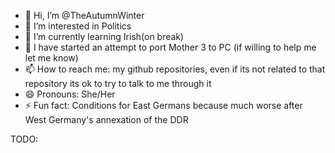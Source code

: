 - 👋 Hi, I’m @TheAutumnWinter
- 👀 I’m interested in Politics
- 🌱 I’m currently learning Irish(on break)
- 💞️ I have started an attempt to port Mother 3 to PC (if willing to help me let me know)
- 📫 How to reach me: my github repositories, even if its not related to that repository its ok to try to talk to me through it
- 😄 Pronouns: She/Her
- ⚡ Fun fact: Conditions for East Germans because much worse after West Germany's annexation of the DDR



TODO:

<!---
TheAutumnWinter/TheAutumnWinter is a ✨ special ✨ repository because its `README.md` (this file) appears on your GitHub profile.
You can click the Preview link to take a look at your changes.
--->
